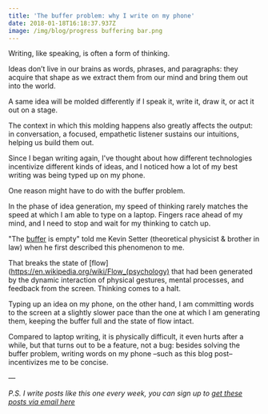 ```yaml
---
title: 'The buffer problem: why I write on my phone'
date: 2018-01-18T16:18:37.937Z
image: /img/blog/progress buffering bar.png
---
```

Writing, like speaking, is often a form of thinking.

<!--more-->

Ideas don’t live in our brains as words, phrases, and paragraphs: they acquire that shape as we extract them from our mind and bring them out into the world. 

A same idea will be molded differently if I speak it, write it, draw it, or act it out on a stage. 

The context in which this molding happens also greatly affects the output: in conversation, a focused, empathetic listener sustains our intuitions, helping us build them out. 



Since I began writing again, I've thought about how different technologies incentivize different kinds of ideas, and I noticed how a lot of my best writing was being typed up on my phone. 

One reason might have to do with the buffer problem. 

In the phase of idea generation, my speed of thinking rarely matches the speed at which I am able to type on a laptop. Fingers race ahead of my mind, and I need to stop and wait for my thinking to catch up. 

"The [buffer](https://en.wikipedia.org/wiki/Data_buffer) is empty" told me Kevin Setter (theoretical physicist & brother in law) when he first described this phenomenon to me. 

That breaks the state of [flow](https://en.wikipedia.org/wiki/Flow_(psychology) that had been generated by the dynamic interaction of physical gestures, mental processes, and feedback from the screen. Thinking comes to a halt. 

Typing up an idea on my phone, on the other hand, I am committing words to the screen at a slightly slower pace than the one at which I am generating them, keeping the buffer full and the state of flow intact. 

Compared to laptop writing, it is physically difficult, it even hurts after a while, but that turns out to be a feature, not a bug: besides solving the buffer problem, writing words on my phone –such as this blog post– incentivizes me to be concise. 

––

*P.S. I write posts like this one every week, you can sign up to [get these posts via email here](http://fleisure.us6.list-manage2.com/subscribe?u=1b57ff432660d827a9445f307&id=db415544cc)*

